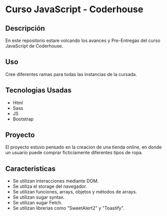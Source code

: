 # Curso JavaScript - Coderhouse

## Descripción

En este repositorio estare volcando los avances y Pre-Entregas del curso JavaScript de Coderhouse. 

## Uso

Cree diferentes ramas para todas las instancias de la cursada.

## Tecnologias Usadas

- Html
- Sass 
- JS
- Bootstrap 

## Proyecto

El proyecto estuvo pensado en la creacion de una tienda online, en donde un usuario puede comprar ficticiamente
diferentes tipos de ropa. 

## Caracteristicas

- Se utilizan interacciones mediante DOM.
- Se utiliza el storage del navegador.
- Se utilizan funciones, arrays, objetos y métodos de arrays.
- Se utilizan sugar syntax.
- Se utilizan sugar Fetch.
- Se utilizan librerias como "SweetAlert2" y "Toastify".

